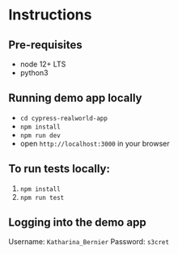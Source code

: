 # Instructions
## Pre-requisites
* node 12+ LTS
* python3

## Running demo app locally
* `cd cypress-realworld-app`
* `npm install`
* `npm run dev`
* open `http://localhost:3000` in your browser

## To run tests locally:
1. `npm install`
2. `npm run test`

## Logging into the demo app
Username: `Katharina_Bernier`
Password: `s3cret`

